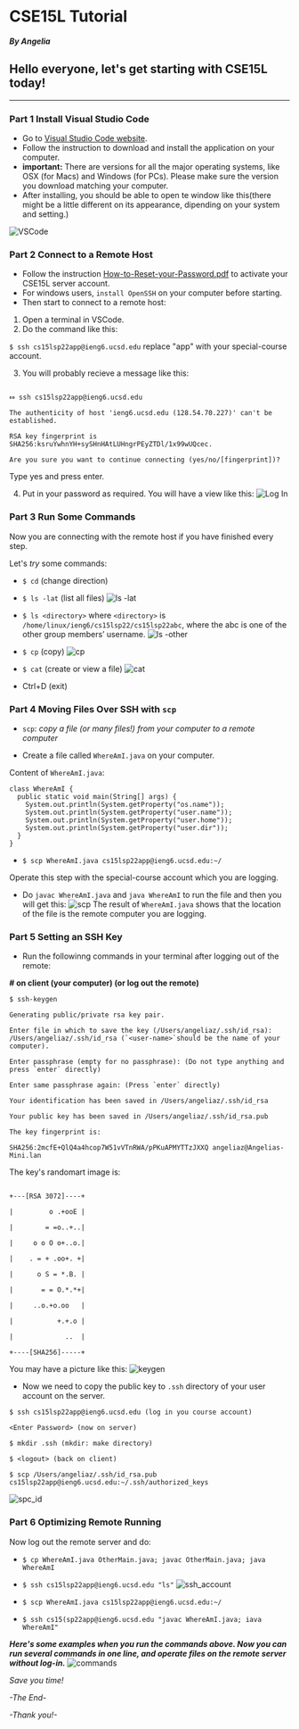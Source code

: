 # CSE15L Tutorial

***By Angelia***

## Hello everyone, let's get starting with CSE15L today!

***
### Part 1 Install Visual Studio Code

* Go to [Visual Studio Code website](https://code.visualstudio.com).
* Follow the instruction to download and install the application on your computer.
* **important:** There are versions for all the major operating systems, like OSX (for Macs) and Windows (for PCs). Please make sure the version you download matching your computer.
* After installing, you should be able to open te window like this(there might be a little different on its appearance, dipending on your system and setting.)

![VSCode](VSCode.png)

### Part 2 Connect to a Remote Host

* Follow the instruction [How-to-Reset-your-Password.pdf](How-to-Reset-your-Password.pdf) to activate your CSE15L server account.
* For windows users, `install OpenSSH` on your computer before starting.
* Then start to connect to a remote host:
1. Open a terminal in VSCode.
2. Do the command like this:

`$ ssh cs15lsp22app@ieng6.ucsd.edu`
replace "app" with your special-course account.

3. You will probably recieve a message like this:

```

⤇ ssh cs15lsp22app@ieng6.ucsd.edu

The authenticity of host 'ieng6.ucsd.edu (128.54.70.227)' can't be established.

RSA key fingerprint is 
SHA256:ksruYwhnYH+sySHnHAtLUHngrPEyZTDl/1x99wUQcec.

Are you sure you want to continue connecting (yes/no/[fingerprint])?
```

Type yes and press enter.

4. Put in your password as required. You will have a view like this:
![Log In](LogIn.png)

### Part 3 Run Some Commands

Now you are connecting with the remote host if you have finished every step. 

Let's _try_ some commands:

* `$ cd` (change direction)

* `$ ls -lat` (list all files)
![ls -lat](ls-lat.png)

* `$ ls <directory>` where `<directory>` is `/home/linux/ieng6/cs15lsp22/cs15lsp22abc`, where the abc is one of the other group members’ username.
![ls -other](ls-other.png)

* `$ cp` (copy)
![cp](Command_cp.png)

* `$ cat` (create or view a file)
![cat](Command_cat.png)

* Ctrl+D (exit)

### Part 4 Moving Files Over SSH with `scp`
* `scp`: _copy a file (or many files!) from your computer to a remote computer_

* Create a file called `WhereAmI.java` on your computer.

Content of `WhereAmI.java`:
```
class WhereAmI {
  public static void main(String[] args) {
    System.out.println(System.getProperty("os.name"));
    System.out.println(System.getProperty("user.name"));
    System.out.println(System.getProperty("user.home"));
    System.out.println(System.getProperty("user.dir"));
  }
}
```
* `$ scp WhereAmI.java cs15lsp22app@ieng6.ucsd.edu:~/`

Operate this step with the special-course account which you are logging.

* Do `javac WhereAmI.java` and `java WhereAmI` to run the file and then you will get this:
![scp](Command_scp.png)
The result of `WhereAmI.java` shows that the location of the file is the remote computer you are logging.

### Part 5 Setting an SSH Key
* Run the followinng commands in your terminal after logging out of the remote:

**# on client (your computer) (or log out the remote)**

```
$ ssh-keygen

Generating public/private rsa key pair.

Enter file in which to save the key (/Users/angeliaz/.ssh/id_rsa): /Users/angeliaz/.ssh/id_rsa (`<user-name>`should be the name of your computer).

Enter passphrase (empty for no passphrase): (Do not type anything and press `enter` directly)

Enter same passphrase again: (Press `enter` directly)

Your identification has been saved in /Users/angeliaz/.ssh/id_rsa

Your public key has been saved in /Users/angeliaz/.ssh/id_rsa.pub

The key fingerprint is:

SHA256:2mcfE+QlQ4a4hcop7W51vVTnRWA/pPKuAPMYTTzJXXQ angeliaz@Angelias-Mini.lan
```

The key's randomart image is:

```

+---[RSA 3072]----+

|         o .+ooE |

|        = =o..+..|

|     o o O o+..o.|

|    . = + .oo+. +|

|      o S = *.B. |

|       = = O.*.*+|

|     ..o.+o.oo   |

|           +.+.o |

|             ..  |

+----[SHA256]-----+
```

You may have a picture like this:
![keygen](Command_ssh_keygen.png)

* Now we need to copy the public key to `.ssh` directory of your user account on the server.

```
$ ssh cs15lsp22app@ieng6.ucsd.edu (log in you course account)

<Enter Password> (now on server)

$ mkdir .ssh (mkdir: make directory)

$ <logout> (back on client)

$ scp /Users/angeliaz/.ssh/id_rsa.pub cs15lsp22app@ieng6.ucsd.edu:~/.ssh/authorized_keys
```

![spc_id](scp_id_rsa.png)


### Part 6 Optimizing Remote Running

Now log out the remote server and do:

* `$ cp WhereAmI.java OtherMain.java; javac OtherMain.java; java WhereAmI`

* `$ ssh cs15lsp22app@ieng6.ucsd.edu "ls"`
![ssh_account](Command_ssh_account_ls.png)

* `$ scp WhereAmI.java cs15lsp22app@ieng6.ucsd.edu:~/`

* `$ ssh cs15(sp22app@ieng6.ucsd.edu "javac WhereAmI.java; iava WhereAmI"`

***Here's some examples when you run the commands above.
Now you can run several commands in one line, and operate files on the remote server without log-in.***
![commands](multiple_commands.png)

_Save you time!_

_-The End-_

_-Thank you!-_
